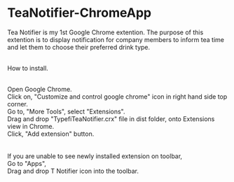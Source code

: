 # TeaNotifier-ChromeApp
Tea Notifier is my 1st Google Chrome extention. 
The purpose of this extention is to display notification for company members to inform tea time and let them to choose their preferred drink type.  <br /><br />

How to install.  <br /><br />

Open Google Chrome.  <br />
Click on, "Customize and control google chrome" icon in right hand side top corner.  <br />
Go to, "More Tools", select "Extensions".  <br />
Drag and drop "TypefiTeaNotifier.crx" file in dist folder, onto Extensions view in Chrome.  <br />
Click, "Add extension" button.  <br />
<br />
<br />
If you are unable to see newly installed extension on toolbar,  <br />
Go to "Apps",  <br />
Drag and drop T Notifier icon into the toolbar.  <br />

